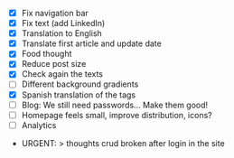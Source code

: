 
 * [x] Fix navigation bar
 * [x] Fix text (add LinkedIn)
 * [x] Translation to English
 * [x] Translate first article and update date
 * [x] Food thought
 * [x] Reduce post size
 * [x] Check again the texts
 * [ ] Different background gradients
 * [x] Spanish translation of the tags
 * [ ] Blog: We still need passwords... Make them good!
 * [ ] Homepage feels small, improve distribution, icons?
 * [ ] Analytics
 * URGENT: > thoughts crud broken after login in the site
